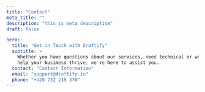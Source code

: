```yaml
---
title: "Contact"
meta_title: ""
description: "this is meta description"
draft: false

hero:
  title: "Get in Touch with Draftify"
  subtitle: >
    Whether you have questions about our services, need technical or want to explore how Draftify can
    help your business thrive, we're here to assist you.
  contact: "Contact Information"
  email: "support@draftify.io"
  phone: "+420 732 215 370"
---
```

